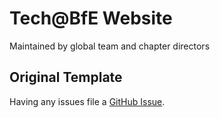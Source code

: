 # Tech@BfE Website

Maintained by global team and chapter directors

## Original Template

Having any issues file a [GitHub Issue](https://github.com/nrandecker/particle/issues/new).

